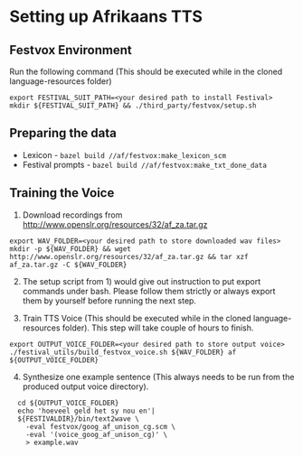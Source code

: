 # Setting up Afrikaans TTS

## Festvox Environment

Run the following command (This should be executed while in the cloned language-resources folder)

```
export FESTIVAL_SUIT_PATH=<your desired path to install Festival>
mkdir ${FESTIVAL_SUIT_PATH} && ./third_party/festvox/setup.sh
```

## Preparing the data

- Lexicon - ```bazel build //af/festvox:make_lexicon_scm```
- Festival prompts -  ```bazel build //af/festvox:make_txt_done_data ```


## Training the Voice 

1. Download recordings from http://www.openslr.org/resources/32/af_za.tar.gz
  ```
  export WAV_FOLDER=<your desired path to store downloaded wav files>
  mkdir -p ${WAV_FOLDER} && wget http://www.openslr.org/resources/32/af_za.tar.gz && tar xzf af_za.tar.gz -C ${WAV_FOLDER}
  ```

2. The setup script from 1) would give out instruction to put export commands under bash.
Please follow them strictly or always export them by yourself before running the next step.

3. Train TTS Voice (This should be executed while in the cloned language-resources folder).
This step will take couple of hours to finish.

  ```
  export OUTPUT_VOICE_FOLDER=<your desired path to store output voice>
  ./festival_utils/build_festvox_voice.sh ${WAV_FOLDER} af ${OUTPUT_VOICE_FOLDER}
  ```

4. Synthesize one example sentence (This always needs to be run from the produced output voice directory).

  ```
    cd ${OUTPUT_VOICE_FOLDER}
    echo 'hoeveel geld het sy nou en'|
    ${FESTIVALDIR}/bin/text2wave \
      -eval festvox/goog_af_unison_cg.scm \
      -eval '(voice_goog_af_unison_cg)' \
      > example.wav
  ```
